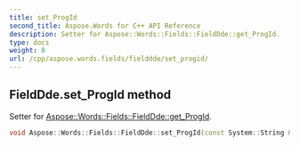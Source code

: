 ```yaml
---
title: set_ProgId
second_title: Aspose.Words for C++ API Reference
description: Setter for Aspose::Words::Fields::FieldDde::get_ProgId. 
type: docs
weight: 0
url: /cpp/aspose.words.fields/fielddde/set_progid/
---
```

## FieldDde.set_ProgId method


Setter for [Aspose::Words::Fields::FieldDde::get_ProgId](../get_progid/).

```cpp
void Aspose::Words::Fields::FieldDde::set_ProgId(const System::String &value)
```

